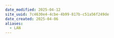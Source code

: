 ```yaml
---
date_modified: 2025-04-12
site_uuid: 7c4630e4-4cbe-4b99-817b-c51a56f249de
date_created: 2025-04-06
aliases:
  - LAN
---
```



